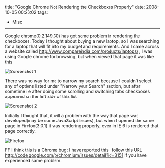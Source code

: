 title: "Google Chrome Not Rendering the Checkboxes Properly"
date: 2008-10-05 00:26:02
tags:
- Misc
---

Google chrome(0.2.149.30) has got some problem in rendering the checkboxes. Today I thought about buying a new laptop, so I was searching for a laptop that will fit into my budget and requirements. And I came across a website called http://www.compareindia.com/products/laptops/ , I was using Google chrome for browsing, but when viewed that page it was like this

![Screenshot 1](/images/2008/10/chrome.png)



There was no way for me  to narrow my search because I couldn't select any of options listed under "Narrow your  Search" section, but after sometime i.e after doing some scrolling and switching tabs checkboxes appeared on the left side of this list

![Screenshot 2](/images/2008/10/afterscrollingandswitchingtabs.png)


Initially I thought that, it will a problem with the way that page was developed(may be some JavaScript issues), but when I opened the same page in Firefox(3.0.1) it was rendering properly, even in IE 6 is rendered that page correctly.

![Firefox](/images/2008/10/ff.png)

FF  I think this is a Chrome bug; I have reported this , follow this URL http://code.google.com/p/chromium/issues/detail?id=3151 if you have experienced same problem.
